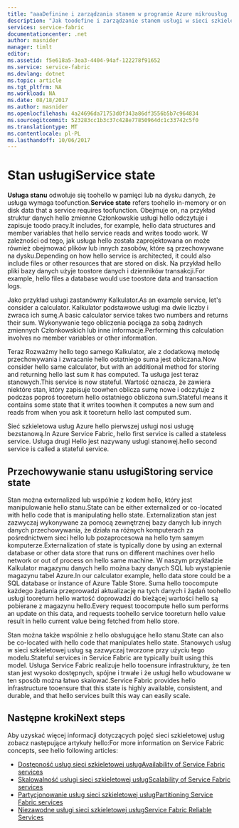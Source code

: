 ```yaml
---
title: "aaaDefinine i zarządzania stanem w programie Azure mikrousług | Dokumentacja firmy Microsoft"
description: "Jak toodefine i zarządzanie stanem usługi w sieci szkieletowej usług"
services: service-fabric
documentationcenter: .net
author: masnider
manager: timlt
editor: 
ms.assetid: f5e618a5-3ea3-4404-94af-122278f91652
ms.service: service-fabric
ms.devlang: dotnet
ms.topic: article
ms.tgt_pltfrm: NA
ms.workload: NA
ms.date: 08/18/2017
ms.author: masnider
ms.openlocfilehash: 4a24696da71753d0f343a86df3556b5b7c964834
ms.sourcegitcommit: 523283cc1b3c37c428e77850964dc1c33742c5f0
ms.translationtype: MT
ms.contentlocale: pl-PL
ms.lasthandoff: 10/06/2017
---
```

# <a name="service-state"></a><span data-ttu-id="754f3-103">Stan usługi</span><span class="sxs-lookup"><span data-stu-id="754f3-103">Service state</span></span>
<span data-ttu-id="754f3-104">**Usługa stanu** odwołuje się toohello w pamięci lub na dysku danych, że usługa wymaga toofunction.</span><span class="sxs-lookup"><span data-stu-id="754f3-104">**Service state** refers toohello in-memory or on disk data that a service requires toofunction.</span></span> <span data-ttu-id="754f3-105">Obejmuje on, na przykład struktur danych hello zmienne Członkowskie usługi hello odczytuje i zapisuje toodo pracy.</span><span class="sxs-lookup"><span data-stu-id="754f3-105">It includes, for example, hello data structures and member variables that hello service reads and writes toodo work.</span></span> <span data-ttu-id="754f3-106">W zależności od tego, jak usługa hello została zaprojektowana on może również obejmować plików lub innych zasobów, które są przechowywane na dysku.</span><span class="sxs-lookup"><span data-stu-id="754f3-106">Depending on how hello service is architected, it could also include files or other resources that are stored on disk.</span></span> <span data-ttu-id="754f3-107">Na przykład hello pliki bazy danych użyje toostore danych i dzienników transakcji.</span><span class="sxs-lookup"><span data-stu-id="754f3-107">For example, hello files a database would use toostore data and transaction logs.</span></span>

<span data-ttu-id="754f3-108">Jako przykład usługi zastanówmy Kalkulator.</span><span class="sxs-lookup"><span data-stu-id="754f3-108">As an example service, let's consider a calculator.</span></span> <span data-ttu-id="754f3-109">Kalkulator podstawowe usługi ma dwie liczby i zwraca ich sumę.</span><span class="sxs-lookup"><span data-stu-id="754f3-109">A basic calculator service takes two numbers and returns their sum.</span></span> <span data-ttu-id="754f3-110">Wykonywanie tego obliczenia pociąga za sobą żadnych zmiennych Członkowskich lub inne informacje.</span><span class="sxs-lookup"><span data-stu-id="754f3-110">Performing this calculation involves no member variables or other information.</span></span>

<span data-ttu-id="754f3-111">Teraz Rozważmy hello tego samego Kalkulator, ale z dodatkową metodę przechowywania i zwracanie hello ostatniego suma jest obliczana.</span><span class="sxs-lookup"><span data-stu-id="754f3-111">Now consider hello same calculator, but with an additional method for storing and returning hello last sum it has computed.</span></span> <span data-ttu-id="754f3-112">Ta usługa jest teraz stanowych.</span><span class="sxs-lookup"><span data-stu-id="754f3-112">This service is now stateful.</span></span> <span data-ttu-id="754f3-113">Wartość oznacza, że zawiera niektóre stan, który zapisuje toowhen oblicza sumę nowe i odczytuje z podczas poproś tooreturn hello ostatniego obliczona sum.</span><span class="sxs-lookup"><span data-stu-id="754f3-113">Stateful means it contains some state that it writes toowhen it computes a new sum and reads from when you ask it tooreturn hello last computed sum.</span></span>

<span data-ttu-id="754f3-114">Sieć szkieletowa usług Azure hello pierwszej usługi nosi usługę bezstanową.</span><span class="sxs-lookup"><span data-stu-id="754f3-114">In Azure Service Fabric, hello first service is called a stateless service.</span></span> <span data-ttu-id="754f3-115">Usługa drugi Hello jest nazywany usługi stanowej.</span><span class="sxs-lookup"><span data-stu-id="754f3-115">hello second service is called a stateful service.</span></span>

## <a name="storing-service-state"></a><span data-ttu-id="754f3-116">Przechowywanie stanu usługi</span><span class="sxs-lookup"><span data-stu-id="754f3-116">Storing service state</span></span>
<span data-ttu-id="754f3-117">Stan można externalized lub wspólnie z kodem hello, który jest manipulowanie hello stanu.</span><span class="sxs-lookup"><span data-stu-id="754f3-117">State can be either externalized or co-located with hello code that is manipulating hello state.</span></span> <span data-ttu-id="754f3-118">Externalization stan jest zazwyczaj wykonywane za pomocą zewnętrznej bazy danych lub innych danych przechowywania, że działa na różnych komputerach za pośrednictwem sieci hello lub pozaprocesowa na hello tym samym komputerze.</span><span class="sxs-lookup"><span data-stu-id="754f3-118">Externalization of state is typically done by using an external database or other data store that runs on different machines over hello network or out of process on hello same machine.</span></span> <span data-ttu-id="754f3-119">W naszym przykładzie Kalkulator magazynu danych hello można bazy danych SQL lub wystąpienie magazynu tabel Azure.</span><span class="sxs-lookup"><span data-stu-id="754f3-119">In our calculator example, hello data store could be a SQL database or instance of Azure Table Store.</span></span> <span data-ttu-id="754f3-120">Suma hello toocompute każdego żądania przeprowadzi aktualizację na tych danych i żądań toohello usługi tooreturn hello wartość doprowadzi do bieżącej wartości hello są pobierane z magazynu hello.</span><span class="sxs-lookup"><span data-stu-id="754f3-120">Every request toocompute hello sum performs an update on this data, and requests toohello service tooreturn hello value result in hello current value being fetched from hello store.</span></span> 

<span data-ttu-id="754f3-121">Stan można także wspólnie z hello obsługujące hello stanu.</span><span class="sxs-lookup"><span data-stu-id="754f3-121">State can also be co-located with hello code that manipulates hello state.</span></span> <span data-ttu-id="754f3-122">Stanowych usług w sieci szkieletowej usług są zazwyczaj tworzone przy użyciu tego modelu.</span><span class="sxs-lookup"><span data-stu-id="754f3-122">Stateful services in Service Fabric are typically built using this model.</span></span> <span data-ttu-id="754f3-123">Usługa Service Fabric realizuje hello tooensure infrastruktury, że ten stan jest wysoko dostępnych, spójne i trwałe i że usługi hello wbudowane w ten sposób można łatwo skalować.</span><span class="sxs-lookup"><span data-stu-id="754f3-123">Service Fabric provides hello infrastructure tooensure that this state is highly available, consistent, and durable, and that hello services built this way can easily scale.</span></span>

## <a name="next-steps"></a><span data-ttu-id="754f3-124">Następne kroki</span><span class="sxs-lookup"><span data-stu-id="754f3-124">Next steps</span></span>
<span data-ttu-id="754f3-125">Aby uzyskać więcej informacji dotyczących pojęć sieci szkieletowej usług zobacz następujące artykuły hello:</span><span class="sxs-lookup"><span data-stu-id="754f3-125">For more information on Service Fabric concepts, see hello following articles:</span></span>

* [<span data-ttu-id="754f3-126">Dostępność usług sieci szkieletowej usług</span><span class="sxs-lookup"><span data-stu-id="754f3-126">Availability of Service Fabric services</span></span>](service-fabric-availability-services.md)
* [<span data-ttu-id="754f3-127">Skalowalność usługi sieci szkieletowej usług</span><span class="sxs-lookup"><span data-stu-id="754f3-127">Scalability of Service Fabric services</span></span>](service-fabric-concepts-scalability.md)
* [<span data-ttu-id="754f3-128">Partycjonowanie usług sieci szkieletowej usług</span><span class="sxs-lookup"><span data-stu-id="754f3-128">Partitioning Service Fabric services</span></span>](service-fabric-concepts-partitioning.md)
* [<span data-ttu-id="754f3-129">Niezawodne usługi sieci szkieletowej usług</span><span class="sxs-lookup"><span data-stu-id="754f3-129">Service Fabric Reliable Services</span></span>](service-fabric-reliable-services-introduction.md)
